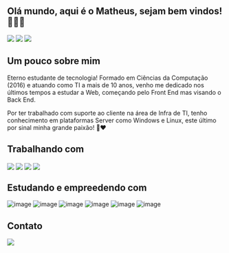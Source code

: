 ## Olá mundo, aqui é o Matheus, sejam bem vindos! 🤘🤘🤘

<div>
  <a href="https://github.com/msantosf" target="_blank"><img src="https://img.shields.io/badge/GitHub-100000?style=flat-square&logo=Github&logoColor=white"></a>
  <a href="https://www.linkedin.com/in/matheus-dos-santos-feo/" target="_blank"><img src="https://img.shields.io/badge/LinkedIn-0077B5?style=flat-square&logo=linkedin&logoColor=white"></a>
  <a href="https://www.instagram.com/mat_santos93/" target="_blank"><img src="https://img.shields.io/badge/Instagram-E4405F?style=flat-square&logo=instagram&logoColor=white"></a>
</div>

## Um pouco sobre mim 

Eterno estudante de tecnologia! Formado em Ciências da Computação (2016) e atuando como TI a mais de 10 anos, venho me dedicado nos últimos tempos a estudar a Web, começando pelo Front End mas visando o Back End.

Por ter trabalhado com suporte ao cliente na área de Infra de TI, tenho conhecimento em plataformas Server como Windows e Linux, este último por sinal minha grande paixão! 🐧❤

## Trabalhando com

<div>
  <img align="center" src="https://img.shields.io/badge/Linux-FCC624?style=for-the-badge&logo=linux&logoColor=black">
  <img align="center" src="https://img.shields.io/badge/Shell_Script-121011?style=for-the-badge&logo=gnu-bash&logoColor=white">
  <img align="center" src="https://img.shields.io/badge/Windows-0078D6?style=for-the-badge&logo=windows&logoColor=white">
  <img align="center" src="https://img.shields.io/badge/Microsoft%20SQL%20Server-CC2927?style=for-the-badge&logo=microsoft%20sql%20server&logoColor=white">
</div>

## Estudando e empreedendo com
![image](https://img.shields.io/badge/HTML5-E34F26?style=for-the-badge&logo=html5&logoColor=white) ![image](	https://img.shields.io/badge/CSS3-1572B6?style=for-the-badge&logo=css3&logoColor=white) ![image](https://img.shields.io/badge/JavaScript-F7DF1E?style=for-the-badge&logo=javascript&logoColor=black) ![image](https://img.shields.io/badge/MySQL-00000F?style=for-the-badge&logo=mysql&logoColor=white) ![image](https://img.shields.io/badge/MongoDB-4EA94B?style=for-the-badge&logo=mongodb&logoColor=white) ![image](https://img.shields.io/badge/Wordpress-21759B?style=for-the-badge&logo=wordpress&logoColor=white) 

## Contato

<a href = "mailto:matheuspcsantos@gmail.com"><img src="https://img.shields.io/badge/Gmail-D14836?style=for-the-badge&logo=gmail&logoColor=white" target="_blank"></a>




<!--
**msantosf/msantosf** is a ✨ _special_ ✨ repository because its `README.md` (this file) appears on your GitHub profile.

Here are some ideas to get you started:

- 🔭 I’m currently working on ...
- 🌱 I’m currently learning ...
- 👯 I’m looking to collaborate on ...
- 🤔 I’m looking for help with ...
- 💬 Ask me about ...
- 📫 How to reach me: ...
- 😄 Pronouns: ...
- ⚡ Fun fact: ...
-->
